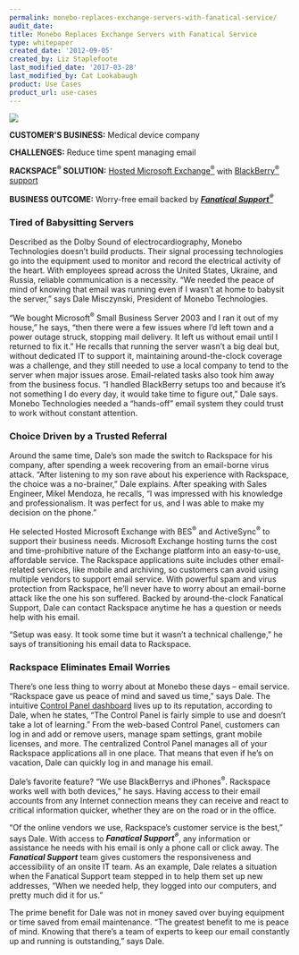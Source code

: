 ```yaml
---
permalink: monebo-replaces-exchange-servers-with-fanatical-service/
audit_date:
title: Monebo Replaces Exchange Servers with Fanatical Service
type: whitepaper
created_date: '2012-09-05'
created_by: Liz Staplefoote
last_modified_date: '2017-03-28'
last_modified_by: Cat Lookabaugh
product: Use Cases
product_url: use-cases
---
```


<a href="http://www.monebo.com/">
   <img src="{% asset_path use-cases/monebo-replaces-exchange-servers-with-fanatical-service/monebologo.png %}" />
</a>

**CUSTOMER'S BUSINESS:** Medical device company

**CHALLENGES:** Reduce time spent managing email

**RACKSPACE<sup>&reg;</sup> SOLUTION:** [Hosted Microsoft
Exchange<sup>&reg;</sup>](http://www.rackspace.com/apps/email_hosting/exchange_hosting/)
with [BlackBerry<sup>&reg;</sup>
support](http://www.rackspace.com/apps/email_hosting/exchange_hosting/on_your_mobile/)

**BUSINESS OUTCOME:** Worry-free email backed by [***Fanatical
Support<sup>&reg;</sup>***](http://www.rackspace.com/whyrackspace/support/)

### Tired of Babysitting Servers

Described as the Dolby Sound of electrocardiography, Monebo Technologies
doesn’t build products. Their signal processing technologies go into the
equipment used to monitor and record the electrical activity of the
heart. With employees spread across the United States, Ukraine, and
Russia, reliable communication is a necessity. “We needed the peace of
mind of knowing that email was running even if I wasn’t at home to
babysit the server,” says Dale Misczynski, President of Monebo
Technologies.

“We bought Microsoft<sup>&reg;</sup> Small Business Server 2003 and I ran it
out of my house,” he says, “then there were a few issues where I’d left town
and a power outage struck, stopping mail delivery. It left us without
email until I returned to fix it.” He recalls that running the server
wasn’t a big deal but, without dedicated IT to support it, maintaining
around-the-clock coverage was a challenge, and they still needed to use
a local company to tend to the server when major issues arose.
Email-related tasks also took him away from the business focus. “I
handled BlackBerry setups too and because it’s not something I do every
day, it would take time to figure out,” Dale says. Monebo Technologies
needed a “hands-off” email system they could trust to work without
constant attention.

### Choice Driven by a Trusted Referral

Around the same time, Dale’s son made the switch to Rackspace for his
company, after spending a week recovering from an email-borne virus
attack. “After listening to my son rave about his experience with
Rackspace, the choice was a no-brainer,” Dale explains. After speaking
with Sales Engineer, Mikel Mendoza, he recalls, “I was impressed with
his knowledge and professionalism. It was perfect for us, and I was able
to make my decision on the phone.”

He selected Hosted Microsoft Exchange with BES<sup>&reg;</sup> and
ActiveSync<sup>&reg;</sup> to support their business needs. Microsoft Exchange
hosting turns the cost and time-prohibitive nature of the Exchange platform
into an easy-to-use, affordable service. The Rackspace applications suite
includes other email-related services, like mobile and archiving, so
customers can avoid using multiple vendors to support email service.
With powerful spam and virus protection from Rackspace, he’ll never have
to worry about an email-borne attack like the one his son suffered.
Backed by around-the-clock Fanatical Support, Dale can contact Rackspace
anytime he has a question or needs help with his email.

“Setup was easy. It took some time but it wasn’t a technical challenge,”
he says of transitioning his email data to Rackspace.

### Rackspace Eliminates Email Worries

There’s one less thing to worry about at Monebo these days – email
service. “Rackspace gave us peace of mind and saved us time,” says Dale.
The intuitive [Control Panel
dashboard](http://www.rackspace.com/apps/control_panel/) lives up to its
reputation, according to Dale, when he states, “The Control Panel is
fairly simple to use and doesn’t take a lot of learning.” From the
web-based Control Panel, customers can log in and add or remove users,
manage spam settings, grant mobile licenses, and more. The centralized
Control Panel manages all of your Rackspace applications all in one
place. That means that even if he’s on vacation, Dale can quickly log in
and manage his email.

Dale’s favorite feature? “We use BlackBerrys and iPhones<sup>&reg;</sup>.
Rackspace works well with both devices,” he says. Having access to their email
accounts from any Internet connection means they can receive and react
to critical information quicker, whether they are on the road or in the
office.

“Of the online vendors we use, Rackspace’s customer service is the
best,” says Dale. With access to ***Fanatical Support<sup>&reg;</sup>***, any
information or assistance he needs with his email is only a phone call or click
away. The ***Fanatical Support*** team gives customers the responsiveness and
accessibility of an onsite IT team. As an example, Dale relates a situation
when the Fanatical Support team stepped in to help them set up new addresses,
“When we needed help, they logged into our computers, and pretty much did it
for us.”

The prime benefit for Dale was not in money saved over buying equipment
or time saved from email maintenance. “The greatest benefit to me is
peace of mind. Knowing that there’s a team of experts to keep our email
constantly up and running is outstanding,” says Dale.
